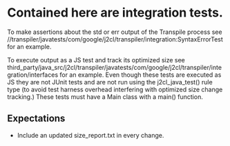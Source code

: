 # Contained here are integration tests.

To make assertions about the std or err output of the Transpile process see
//transpiler/javatests/com/google/j2cl/transpiler/integration:SyntaxErrorTest
for an example.

To execute output as a JS test and track its optimized size see
third_party/java_src/j2cl/transpiler/javatests/com/google/j2cl/transpiler/integration/interfaces
for an example. Even though these tests are executed as JS they are not JUnit
tests and are not run using the j2cl_java_test() rule type (to avoid test
harness overhead interfering with optimized size change tracking.) These tests
must have a Main class with a main() function.

## Expectations
- Include an updated size_report.txt in every change.
